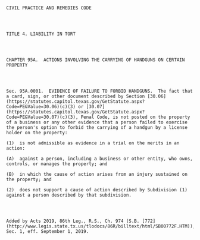 ﻿
    
    
    	
    					
    
    
    CIVIL PRACTICE AND REMEDIES CODE
    
      
    
    
    TITLE 4. LIABILITY IN TORT
    
      
    
    
    CHAPTER 95A.  ACTIONS INVOLVING THE CARRYING OF HANDGUNS ON CERTAIN PROPERTY
    
      
    
    
    Sec. 95A.0001.  EVIDENCE OF FAILURE TO FORBID HANDGUNS.  The fact that a card, sign, or other document described by Section [30.06](https://statutes.capitol.texas.gov/GetStatute.aspx?Code=PE&Value=30.06)(c)(3) or [30.07](https://statutes.capitol.texas.gov/GetStatute.aspx?Code=PE&Value=30.07)(c)(3), Penal Code, is not posted on the property of a business or any other evidence that a person failed to exercise the person's option to forbid the carrying of a handgun by a license holder on the property:
    
    (1)  is not admissible as evidence in a trial on the merits in an action:
    
    (A)  against a person, including a business or other entity, who owns, controls, or manages the property; and
    
    (B)  in which the cause of action arises from an injury sustained on the property; and
    
    (2)  does not support a cause of action described by Subdivision (1) against a person described by that subdivision.
    
    
    
    
    Added by Acts 2019, 86th Leg., R.S., Ch. 974 (S.B. [772](http://www.legis.state.tx.us/tlodocs/86R/billtext/html/SB00772F.HTM)), Sec. 1, eff. September 1, 2019.
    
    
    
    
    				
